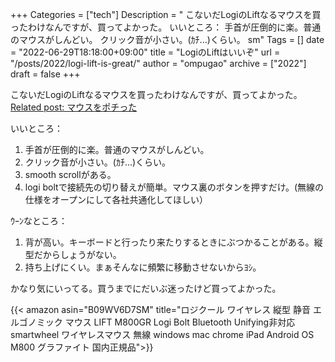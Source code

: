 +++
Categories = ["tech"]
Description = " こないだLogiのLiftなるマウスを買ったわけなんですが、買ってよかった。 いいところ：   手首が圧倒的に楽。普通のマウスがしんどい。  クリック音が小さい。(ｶﾁ...)くらい。  sm"
Tags = []
date = "2022-06-29T18:18:00+09:00"
title = "LogiのLiftはいいぞ"
url = "/posts/2022/logi-lift-is-great/"
author = "ompugao"
archive = ["2022"]
draft = false
+++

<body>
<p>こないだLogiのLiftなるマウスを買ったわけなんですが、買ってよかった。
<a href="{{%ref path=\"/posts/2022/bought-a-mouse/\"%}}">Related post: マウスをポチった</a>
</p>

<p>いいところ：</p>

<ol>
<li>手首が圧倒的に楽。普通のマウスがしんどい。</li>
<li>クリック音が小さい。(ｶﾁ...)くらい。</li>
<li>smooth scrollがある。</li>
<li>logi boltで接続先の切り替えが簡単。マウス裏のボタンを押すだけ。(無線の仕様をオープンにして各社共通化してほしい）</li>
</ol>


<p>ｳｰﾝなところ：</p>

<ol>
<li>背が高い。キーボードと行ったり来たりするときにぶつかることがある。縦型だからしょうがない。</li>
<li>持ち上げにくい。まぁそんなに頻繁に移動させないからﾖｼ｡</li>
</ol>


<p>かなり気にいってる。買うまでにだいぶ迷ったけど買ってよかった。</p>

{{< amazon asin="B09WV6D7SM" title="ロジクール ワイヤレス 縦型 静音 エルゴノミック マウス LIFT M800GR Logi Bolt Bluetooth Unifying非対応 smartwheel ワイヤレスマウス 無線 windows mac chrome iPad Android OS M800 グラファイト 国内正規品">}}
</div>
</div>
</body>
